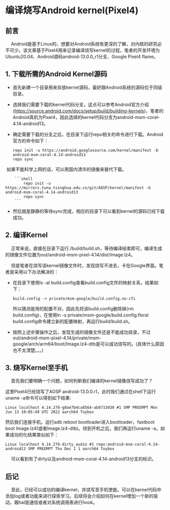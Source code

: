 # 编译烧写Android kernel(Pixel4)

## 前言

&emsp; Android是基于Linux的，想要对Android系统有更深的了解，对内核的研究必不可少。该文章基于Pixel4用来记录编译烧写kernel的过程，笔者的开发环境为Ubuntu20.04、Android源码android-13.0.0_r1分支、Google Pixel4 flame。

## 1. 下载所需的Android Kernel源码

* 首先新建一个目录用来存放kernel源码，最好跟Android系统的源码位于同级目录。

* 选择我们需要下载的kernel代码分支，这点可以参考Android官方介绍(https://source.android.com/docs/setup/build/building-kernels)，笔者的Android真机为Pixel4，因此选择的kernel代码分支为android-msm-coral-4.14-android13。

* 确定需要下载的分支之后，在目录下运行repo相关的命令进行下载。Android官方的命令如下：

  ```shell
  repo init -u https://android.googlesource.com/kernel/manifest -b android-msm-coral-4.14-android13
  repo sync
  ```

​       如果不能科学上网的话，可以用国内清华的镜像来替代下载。

        ```shell
            repo init -u https://mirrors.tuna.tsinghua.edu.cn/git/AOSP/kernel/manifest -b android-msm-coral-4.14-android13
            repo sync
        ```

* 然后就是静静的等待sync完成，相应的目录下可以看到kernel的源码已经下载成功。

## 2. 编译Kernel

&emsp; 正常来说，直接在目录下运行./build/build.sh，等待编译结束即可，编译生成的镜像文件位置为out/android-msm-pixel-4.14/dist/Image.lz4。

&emsp; 但是笔者在烧写该kernel镜像文件时，发现烧写不进去，卡在Google界面。笔者是采用以下办法解决的：

* 在目录下使用ls -al build.config查看build.config文件的映射关系，结果如下：

  ```
  build.config -> private/msm-google/build.config.no-cfi
  ```

  所以猜测是用的配置不对，因此先将该build.config删除掉(rm build.config)，在使用ln -s private/msm-google/build.config.floral build.config命令建立新的配置映射，再运行build/build.sh。

* 按照上述步骤操作之后，发现生成的镜像文件还是不能成功烧录，不过out/android-msm-pixel-4.14/private/msm-google/arch/arm64/boot/Image.lz4-dtb是可以成功烧写的。(具体什么原因也不太清楚。。。)

## 3. 烧写Kernel至手机

&emsp; 首先我们要明确一个问题，如何判断我们编译的kernel镜像烧写成功了？

这里Pixel4已经烧写了AOSP android-13.0.0.r1，此时我们通过在shell下运行uname -a命令可以得到如下结果:

```
Linux localhost 4.14.276-g8ae7b4ca8564-ab8715030 #1 SMP PREEMPT Mon Jun 13 10:05:49 UTC 2022 aarch64 Toybox
```

然后我们连接手机，运行adb reboot bootloader进入bootloader，fastboot boot Image.lz4(或者Image.lz4-dtb)。待到开机之后，我们再运行uname -a，如果成功的化结果类似如下：

```
Linux localhost 4.14.276-dirty_audio #1 repo:android-msm-coral-4.14-android13 SMP PREEMPT Thu Dec 1 1 aarch64 Toybox
```

&emsp; 可以看到有了dirty以及android-msm-coral-4.14-android13分支的标识。

## 后记

&emsp; 至此，已经可以成功的编译kernel，并烧写至手机使能。可以在kernel代码中添加log或者功能来进行探索学习。后续将会介绍如何在kernel增加一个新的驱动，跟hal层通信或者对系统调用表进行hook。

